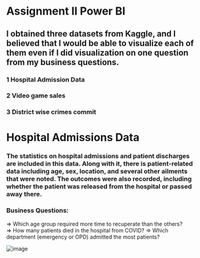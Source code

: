 # Assignment II Power BI

## I obtained three datasets from Kaggle, and I believed that I would be able to visualize each of them even if I did visualization on one question from my business questions.

### 1 Hospital Admission Data
### 2 Video game sales
### 3 District wise crimes commit


# Hospital Admissions Data

### The statistics on hospital admissions and patient discharges are included in this data. Along with it, there is patient-related data including age, sex, location, and several other ailments that were noted. The outcomes were also recorded, including whether the patient was released from the hospital or passed away there.

### Business Questions:

 => Which age group required more time to recuperate than the others?  
 => How many patients died in the hospital from COVID?
 => Which department (emergency or OPD) admitted the most patients?

![image](https://github.com/Simpy97/Visualization/assets/123116251/ffc9c4b1-115a-4cf2-a7d4-ae2445dd85c1)


                                                     









